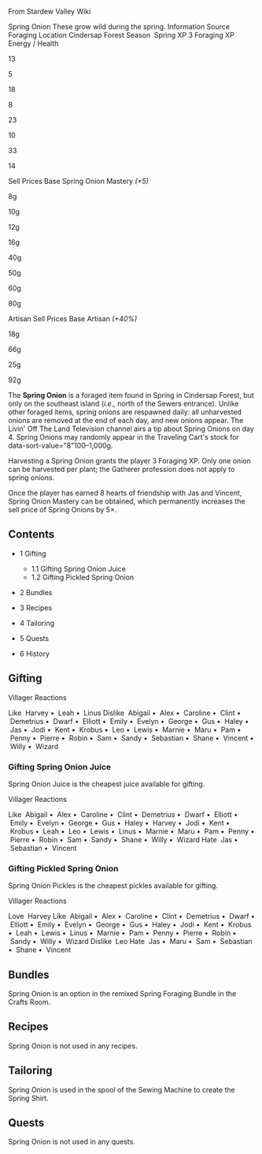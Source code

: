From Stardew Valley Wiki

Spring Onion These grow wild during the spring. Information Source Foraging Location Cindersap Forest Season  Spring XP 3 Foraging XP Energy / Health

13

5

18

8

23

10

33

14

Sell Prices Base Spring Onion Mastery *(×5)*

8g

10g

12g

16g

40g

50g

60g

80g

Artisan Sell Prices Base Artisan *(+40%)*

18g

66g

25g

92g

The **Spring Onion** is a foraged item found in Spring in Cindersap Forest, but only on the southeast island (*i.e.,* north of the Sewers entrance). Unlike other foraged items, spring onions are respawned daily: all unharvested onions are removed at the end of each day, and new onions appear. The Livin' Off The Land Television channel airs a tip about Spring Onions on day 4. Spring Onions may randomly appear in the Traveling Cart's stock for data-sort-value="8"100–1,000g.

Harvesting a Spring Onion grants the player 3 Foraging XP. Only one onion can be harvested per plant; the Gatherer profession does not apply to spring onions.

Once the player has earned 8 hearts of friendship with Jas and Vincent, Spring Onion Mastery can be obtained, which permanently increases the sell price of Spring Onions by 5×.

## Contents

- 1 Gifting
  
  - 1.1 Gifting Spring Onion Juice
  - 1.2 Gifting Pickled Spring Onion
- 2 Bundles
- 3 Recipes
- 4 Tailoring
- 5 Quests
- 6 History

## Gifting

Villager Reactions

Like  Harvey •  Leah •  Linus Dislike  Abigail •  Alex •  Caroline •  Clint •  Demetrius •  Dwarf •  Elliott •  Emily •  Evelyn •  George •  Gus •  Haley •  Jas •  Jodi •  Kent •  Krobus •  Leo •  Lewis •  Marnie •  Maru •  Pam •  Penny •  Pierre •  Robin •  Sam •  Sandy •  Sebastian •  Shane •  Vincent •  Willy •  Wizard

### Gifting Spring Onion Juice

Spring Onion Juice is the cheapest juice available for gifting.

Villager Reactions

Like  Abigail •  Alex •  Caroline •  Clint •  Demetrius •  Dwarf •  Elliott •  Emily •  Evelyn •  George •  Gus •  Haley •  Harvey •  Jodi •  Kent •  Krobus •  Leah •  Leo •  Lewis •  Linus •  Marnie •  Maru •  Pam •  Penny •  Pierre •  Robin •  Sam •  Sandy •  Shane •  Willy •  Wizard Hate  Jas •  Sebastian •  Vincent

### Gifting Pickled Spring Onion

Spring Onion Pickles is the cheapest pickles available for gifting.

Villager Reactions

Love  Harvey Like  Abigail •  Alex •  Caroline •  Clint •  Demetrius •  Dwarf •  Elliott •  Emily •  Evelyn •  George •  Gus •  Haley •  Jodi •  Kent •  Krobus •  Leah •  Lewis •  Linus •  Marnie •  Pam •  Penny •  Pierre •  Robin •  Sandy •  Willy •  Wizard Dislike  Leo Hate  Jas •  Maru •  Sam •  Sebastian •  Shane •  Vincent

## Bundles

Spring Onion is an option in the remixed Spring Foraging Bundle in the Crafts Room.

## Recipes

Spring Onion is not used in any recipes.

## Tailoring

Spring Onion is used in the spool of the Sewing Machine to create the Spring Shirt.

## Quests

Spring Onion is not used in any quests.